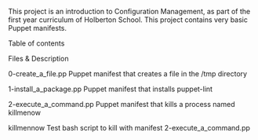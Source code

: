 This project is an introduction to Configuration Management,
as part of the first year curriculum of Holberton School.
This project contains very basic Puppet manifests.


Table of contents

Files                 &                 Description

0-create_a_file.pp           Puppet manifest that creates a file in the /tmp directory

1-install_a_package.pp       Puppet manifest that installs puppet-lint

2-execute_a_command.pp       Puppet manifest that kills a process named killmenow

killmennow                   Test bash script to kill with manifest 2-execute_a_command.pp
